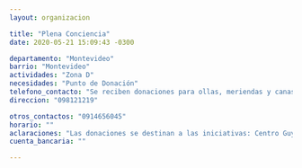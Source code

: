 ```yaml
---
layout: organizacion

title: "Plena Conciencia"
date: 2020-05-21 15:09:43 -0300

departamento: "Montevideo"
barrio: "Montevideo"
actividades: "Zona D"
necesidades: "Punto de Donación"
telefono_contacto: "Se reciben donaciones para ollas, meriendas y canastas"
direccion: "098121219"

otros_contactos: "0914656045"
horario: ""
aclaraciones: "Las donaciones se destinan a las iniciativas: Centro Guyunusa, Ex alumnos del Misericordista, CEC, Club SnBox"
cuenta_bancaria: ""

---
```

